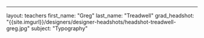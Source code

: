 ---
layout: teachers
first_name: "Greg"
last_name: "Treadwell"
grad_headshot: "{{site.imgurl}}/designers/designer-headshots/headshot-treadwell-greg.jpg"
subject: "Typography"
